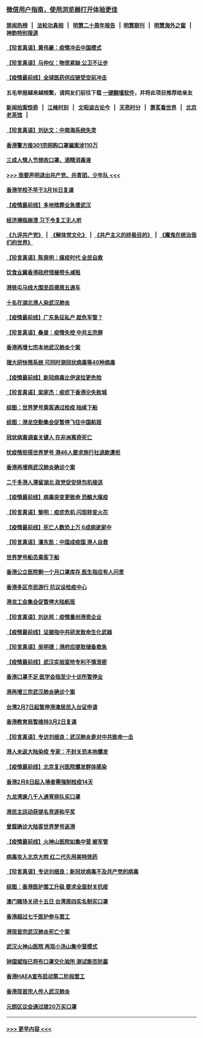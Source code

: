 ### [微信用户指南，使用浏览器打开体验更佳](https://github.com/gfw-breaker/banned-news1/blob/master/indexes/wechat-guide.md?t=0)
#### [禁闻热榜](热点新闻.md?t=0)  &nbsp;&nbsp;|&nbsp;&nbsp; [法轮功真相](https://github.com/gfw-breaker/truth/blob/master/README.md?t=0) &nbsp;&nbsp;|&nbsp;&nbsp; [明慧二十周年报告](https://github.com/gfw-breaker/mh-reports/blob/master/README.md?t=0) &nbsp;&nbsp;|&nbsp;&nbsp;[明慧期刊](https://github.com/gfw-breaker/mh-qikan) &nbsp;&nbsp;|&nbsp;&nbsp; [明慧海外之窗](https://github.com/gfw-breaker/mh-news/blob/master/README.md?t=0) &nbsp;&nbsp;|&nbsp;&nbsp; [神韵特别报道](https://github.com/gfw-breaker/mh-news/blob/master/shenyun.md?t=0)
#### [【珍言真语】黄伟豪：疫情冲击中国模式](../pages/nsc415/n11873482.md?t=02170633) 
#### [【珍言真语】马仲仪：物资紧缺 公卫不让步](../pages/nsc415/n11872315.md?t=02170633) 
#### [【疫情最前线】全球医药供应链受空前冲击](../pages/nsc415/n11869614.md?t=02170633) 
#### 五毛举报越来越频繁，请网友们前往下载 [一键翻墙软件](https://github.com/gfw-breaker/ssr-accounts)，并将此项目推荐给亲友
#### [新闻拍案惊奇](https://github.com/gfw-breaker/banned-news1/blob/master/pages/link4.md) &nbsp;&nbsp;|&nbsp;&nbsp; [江峰时刻](https://github.com/gfw-breaker/banned-news1/blob/master/pages/link4.md) &nbsp;&nbsp;|&nbsp;&nbsp; [文昭谈古论今](https://github.com/gfw-breaker/banned-news1/blob/master/pages/link4.md) &nbsp;&nbsp;|&nbsp;&nbsp; [天亮时分](https://github.com/gfw-breaker/banned-news1/blob/master/pages/link4.md) &nbsp;&nbsp;|&nbsp;&nbsp; [萧茗看世界](https://github.com/gfw-breaker/banned-news1/blob/master/pages/link4.md) &nbsp;&nbsp;|&nbsp;&nbsp; [北京老茶馆](https://github.com/gfw-breaker/banned-news1/blob/master/pages/link4.md) &nbsp;&nbsp;|&nbsp;&nbsp; 
#### [【珍言真语】刘达文：中南海系统失灵](../pages/nsc415/n11869465.md?t=02170633) 
#### [香港警方接301宗网购口罩骗案涉110万](../pages/nsc415/n11867572.md?t=02170633) 
#### [三成人情人节想收口罩、酒精消毒液](../pages/nsc415/n11867523.md?t=02170633) 
#### [>>> 我要声明退出共产党、共青团、少年队 <<<](https://github.com/begood0513/goodnews/blob/master/quit/letter.md) 
#### [香港学校不早于3月16日复课](../pages/nsc415/n11867498.md?t=02170633) 
#### [【疫情最前线】多地殡葬业急援武汉](../pages/nsc415/n11866914.md?t=02170633) 
#### [经济濒临崩溃 习下令复工无人听](../pages/nsc415/n11867269.md?t=02170633) 
#### [《九评共产党》](https://github.com/begood0513/9ping.md/blob/master/README.md) &nbsp;|&nbsp; [《解体党文化》](../../../../jtdwh.md/blob/master/README.md)  &nbsp;|&nbsp; [《共产主义的终极目的》](../../../../gczydzjmd.md/blob/master/README.md) &nbsp;|&nbsp; [《魔鬼在统治我们的世界》](../../../../mgztzwmdsj.md/blob/master/README.md) 
#### [【珍言真语】陈竟明：瘟疫时代 全民自救](../pages/nsc415/n11866765.md?t=02170633) 
#### [饮食业冀香港政府领展带头减租](../pages/nsc415/n11864876.md?t=02170633) 
#### [港铁屯马线大围至启德周五通车](../pages/nsc415/n11864842.md?t=02170633) 
#### [十名在湖北港人染武汉肺炎](../pages/nsc415/n11864807.md?t=02170633) 
#### [【疫情最前线】广东急征私产 趁危军管？](../pages/nsc415/n11864205.md?t=02170633) 
#### [【珍言真语】桑普：疫情失控 中共五宗罪](../pages/nsc415/n11864157.md?t=02170633) 
#### [香港再增七宗本地武汉肺炎个案](../pages/nsc415/n11862405.md?t=02170633) 
#### [理大研快筛系统 可同时测冠状病毒等40种病毒](../pages/nsc415/n11862376.md?t=02170633) 
#### [【疫情最前线】新冠病毒比伊波拉更危险](../pages/nsc415/n11862199.md?t=02170633) 
#### [【珍言真语】梁家杰：疫症下香港沦失败城](../pages/nsc415/n11861588.md?t=02170633) 
#### [组图：世界梦号乘客通过检疫 陆续下船](../pages/nsc415/n11858302.md?t=02170633) 
#### [组图：港龙空勤集会促暂停飞往中国航班](../pages/nsc415/n11858190.md?t=02170633) 
#### [冠状病毒调查关键人 在非洲离奇死亡](../pages/nsc415/n11859798.md?t=02170633) 
#### [忧疫情拒搭世界梦号 港46人要求旅行社退款遭拒](../pages/nsc415/n11859849.md?t=02170633) 
#### [香港再增两武汉肺炎确诊个案](../pages/nsc415/n11859833.md?t=02170633) 
#### [二千多港人滞留湖北 政党促安排包机接送](../pages/nsc415/n11859831.md?t=02170633) 
#### [【疫情最前线】病毒突变更致命 恐酿大瘟疫](../pages/nsc415/n11859604.md?t=02170633) 
#### [【珍言真语】黎明：疫症危机 闪现转变火花](../pages/nsc415/n11859199.md?t=02170633) 
#### [【疫情最前线】死亡人数恐上万 6成病逝家中](../pages/nsc415/n11856687.md?t=02170633) 
#### [【珍言真语】潘东凯：中国成疫国 港人自救](../pages/nsc415/n11856962.md?t=02170633) 
#### [世界梦号船员乘客下船](../pages/nsc415/n11856883.md?t=02170633) 
#### [香港公立医院剩一个月口罩库存 医生指应有人问责](../pages/nsc415/n11856875.md?t=02170633) 
#### [香港多区市民游行 抗议设检疫中心](../pages/nsc415/n11856866.md?t=02170633) 
#### [港龙工会集会促暂停大陆航班](../pages/nsc415/n11856840.md?t=02170633) 
#### [【珍言真语】刘达邦：疫情重创港资企业](../pages/nsc415/n11854274.md?t=02170633) 
#### [【疫情最前线】证据指中共研发致命生化武器](../pages/nsc415/n11853087.md?t=02170633) 
#### [【珍言真语】吴明德：港府应提取储备救急](../pages/nsc415/n11852734.md?t=02170633) 
#### [【疫情最前线】武汉实验室抢专利不慎泄密](../pages/nsc415/n11850310.md?t=02170633) 
#### [香港口罩不足 医学会指至少十诊所暂停业](../pages/nsc415/n11850301.md?t=02170633) 
#### [港再增三宗武汉肺炎确诊个案](../pages/nsc415/n11850328.md?t=02170633) 
#### [台湾2月7日起暂停港澳居民入台证申请](../pages/nsc415/n11850304.md?t=02170633) 
#### [香港教育局暂维持3月2日复课](../pages/nsc415/n11850260.md?t=02170633) 
#### [【珍言真语】专访刘细良：武汉肺炎是对中共致命一击](../pages/nsc415/n11849934.md?t=02170633) 
#### [港人未返大陆染疫 专家：不封关恐本地爆发](../pages/nsc415/n11848021.md?t=02170633) 
#### [【疫情最前线】北京复兴医院爆发群体感染](../pages/nsc415/n11847626.md?t=02170633) 
#### [香港2月8日起入境者需强制检疫14天](../pages/nsc415/n11847658.md?t=02170633) 
#### [九龙湾逾八千人通宵排队买口罩](../pages/nsc415/n11847647.md?t=02170633) 
#### [港民主运动获提名竞逐和平奖](../pages/nsc415/n11847633.md?t=02170633) 
#### [曾载确诊大陆客世界梦号返港](../pages/nsc415/n11847608.md?t=02170633) 
#### [【疫情最前线】火神山医院如集中营 被军管](../pages/nsc415/n11847524.md?t=02170633) 
#### [病毒攻入北京大院 红二代先用美特效药](../pages/nsc415/n11847427.md?t=02170633) 
#### [【珍言真语】专访刘细良：新冠状病毒不及共产党的病毒](../pages/nsc415/n11847164.md?t=02170633) 
#### [组图：香港医护罢工升级 要求全面封关抗疫](../pages/nsc415/n11844107.md?t=02170633) 
#### [澳门赌场关闭十五日 台湾周四实名制买口罩](../pages/nsc415/n11845083.md?t=02170633) 
#### [香港超过七千医护参与罢工](../pages/nsc415/n11845051.md?t=02170633) 
#### [港现首宗武汉肺炎死亡个案](../pages/nsc415/n11844998.md?t=02170633) 
#### [武汉火神山医院 再现小汤山集中营模式](../pages/nsc415/n11844763.md?t=02170633) 
#### [钟国斌指已将布口罩交化验所 测试能否防菌](../pages/nsc415/n11842783.md?t=02170633) 
#### [香港HAEA宣布启动第二阶段罢工](../pages/nsc415/n11842723.md?t=02170633) 
#### [香港现首宗人传人武汉肺炎](../pages/nsc415/n11842766.md?t=02170633) 
#### [元朗区议会通过拨20万买口罩](../pages/nsc415/n11842754.md?t=02170633) 

----
#### [ >>> 更早内容 <<< ](../indexes/nsc415-earlier.md)
